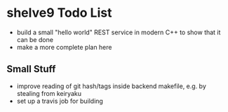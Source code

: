 # shelve9 Todo List

- build a small "hello world" REST service in modern C++ to show that it can be done
- make a more complete plan here

## Small Stuff

- improve reading of git hash/tags inside backend makefile, e.g. by stealing
  from keiryaku
- set up a travis job for building
